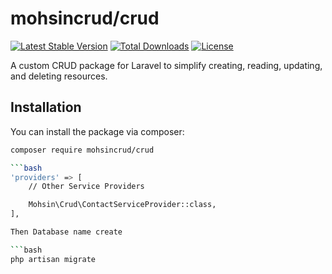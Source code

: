 # mohsincrud/crud

[![Latest Stable Version](https://poser.pugx.org/mohsincrud/crud/v/stable)](https://packagist.org/packages/mohsincrud/crud)
[![Total Downloads](https://poser.pugx.org/mohsincrud/crud/downloads)](https://packagist.org/packages/mohsincrud/crud)
[![License](https://poser.pugx.org/mohsincrud/crud/license)](https://packagist.org/packages/mohsincrud/crud)

A custom CRUD package for Laravel to simplify creating, reading, updating, and deleting resources.

## Installation

You can install the package via composer:

```bash
composer require mohsincrud/crud

```bash
'providers' => [
    // Other Service Providers

    Mohsin\Crud\ContactServiceProvider::class,
],

Then Database name create 

```bash
php artisan migrate
